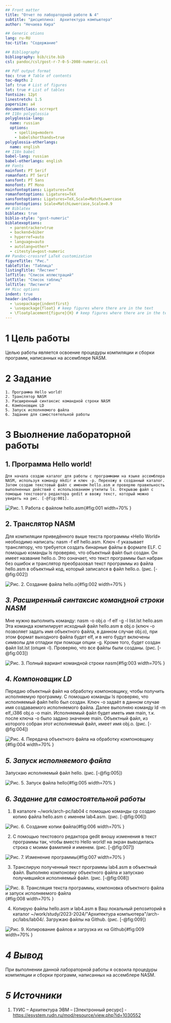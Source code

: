 ```yaml
---
## Front matter
title: "Отчет по лабораторной работе № 4"
subtitle: "дисциплина:	Архитектура компьютера"
author: "Нечаева Кира"

## Generic otions
lang: ru-RU
toc-title: "Содержание"

## Bibliography
bibliography: bib/cite.bib
csl: pandoc/csl/gost-r-7-0-5-2008-numeric.csl

## Pdf output format
toc: true # Table of contents
toc-depth: 2
lof: true # List of figures
lot: true # List of tables
fontsize: 12pt
linestretch: 1.5
papersize: a4
documentclass: scrreprt
## I18n polyglossia
polyglossia-lang:
  name: russian
  options:
	- spelling=modern
	- babelshorthands=true
polyglossia-otherlangs:
  name: english
## I18n babel
babel-lang: russian
babel-otherlangs: english
## Fonts
mainfont: PT Serif
romanfont: PT Serif
sansfont: PT Sans
monofont: PT Mono
mainfontoptions: Ligatures=TeX
romanfontoptions: Ligatures=TeX
sansfontoptions: Ligatures=TeX,Scale=MatchLowercase
monofontoptions: Scale=MatchLowercase,Scale=0.9
## Biblatex
biblatex: true
biblio-style: "gost-numeric"
biblatexoptions:
  - parentracker=true
  - backend=biber
  - hyperref=auto
  - language=auto
  - autolang=other*
  - citestyle=gost-numeric
## Pandoc-crossref LaTeX customization
figureTitle: "Рис."
tableTitle: "Таблица"
listingTitle: "Листинг"
lofTitle: "Список иллюстраций"
lotTitle: "Список таблиц"
lolTitle: "Листинги"
## Misc options
indent: true
header-includes:
  - \usepackage{indentfirst}
  - \usepackage{float} # keep figures where there are in the text
  - \floatplacement{figure}{H} # keep figures where there are in the text
---
```


# 1 Цель работы
Целью работы является освоение процедуры компиляции и сборки программ, написанных на ассемблере NASM.






















# 2 Задание
    1. Программа Hello world!
    2. Транслятор NASM
    3. Расширенный синтаксис командной строки NASM
    4. Компоновщик LD
    5. Запуск исполняемого файла
    6. Задание для самостоятельной работы

# 3 Выолнение лабораторной работы
## 1. Программа Hello world!
	Для начала создаю каталог для работы с программами на языке ассемблера NASM, используя команду mkdir и ключ -p. Перехожу в созданный каталог.  Затем создаю текстовый файл с именем hello.asm и проверяю правильность выполненных действий с использованием утилиты ls. Открываю файл с помощью текстового редактора gedit и ввожу текст, который можно увидеть на рис. [-@fig:001].
 
![Рис. 1. Работа с файлом hello.asm ](images4/Im1.png){#fig:001 width=70% } 

## 2. Транслятор NASM
Для компиляции приведённого выше текста программы «Hello World» необходимо написать: nasm -f elf hello.asm. Ключ -f указывает транслятору, что требуется создать бинарные файлы в формате ELF. 
С помощью команды ls проверяю, что объектный файл был создан. Он имеет название hello.o. Это означает, что текст программы был набран без ошибок и  транслятор преобразовал текст программы из файла hello.asm в объектный код, который записался в файл hello.o. (рис. [-@fig:002])

![Рис. 2. Создание файла hello.o](images4/Im2.png){#fig:002 width=70% } 

## *3. Расширенный синтаксис командной строки NASM*
Мне нужно выполнить команду: 
nasm -o obj.o -f elf -g -l list.lst hello.asm 
Эта команда компилирует исходный файл hello.asm в obj.o (ключ -o позволяет задать имя объектного файла, в данном случае obj.o), при этом формат выходного файла будет elf, и в него будут включены символы для отладки при помощи опции -g. Кроме того, будет создан файл list.lst (опция -l). 
Проверяю, что все файлы были созданы. (рис. [-@fig:003])

![Рис. 3. Полный вариант командной строки nasm](images4/Im3.png){#fig:003 width=70% } 

## *4. Компоновщик LD*
Передаю объектный файл на обработку компоновщику, чтобы получить исполняемую программу.
С помощью команды ls проверяю, что исполняемый файл hello был создан. Ключ -o задаёт в данном случае имя создаваемого исполняемого файла. 
Далее выполняю команду ld -m elf_i386 obj.o -o main. Исполняемый файл будет иметь имя main, т.к. после ключа -о было задано значение main. Объектный файл, из которого собран этот исполняемый файл, имеет имя obj.o. (рис. [-@fig:004])

![Рис. 4. Передача объектного файла на обработку компоновщику](images4/Im4.png){#fig:004 width=70% } 

## *5. Запуск исполняемого файла*
Запускаю исполняемый файл hello. (рис. [-@fig:005])

![Рис. 5. Запуск файла hello](images4/Im5.png){#fig:005 width=70% } 

## *6. Задание для самостоятельной работы*
1. В каталоге ~/work/arch-pc/lab04 с помощью команды cp создаю копию файла hello.asm с именем lab4.asm. (рис. [-@fig:006])

![Рис. 6. Создание копии файла](images4/Im6.png){#fig:006 width=70% } 

2. С помощью текстового редактора gedit вношу изменения в текст программы так, чтобы вместо Hello world! на экран выводилась строка с моими фамилией и именем. (рис. [-@fig:007])

![Рис. 7. Изменение программы](images4/Im7.png){#fig:007 width=70% } 

3. Транслирую полученный текст программы lab4.asm в объектный файл. Выполняю компоновку объектного файла и запускаю получившийся исполняемый файл. (рис. [-@fig:008])

![Рис. 8.  Трансляция текста программы, компоновка объектного файла и запуск исполняемого файла](images4/Im8.png){#fig:008 width=70% } 

4. Копирую файлы hello.asm и lab4.asm в Ваш локальный репозиторий в каталог ~/work/study/2023-2024/"Архитектура компьютера"/arch-pc/labs/lab04/. Загружаю файлы на Github. (рис. [-@fig:009])

![Рис. 9. Копирование файлов и загрузка их на Github](images4/Im9.png){#fig:009 width=70% } 







# *4 Вывод*
При выполнении данной лабораторной работы я освоила процедуры компиляции и сборки программ, написанных на ассемблере NASM.

# *5 Источники*
1. ТУИС – Архитектура ЭВМ – [Электронный ресурс] -
https://esystem.rudn.ru/mod/resource/view.php?id=1030552
